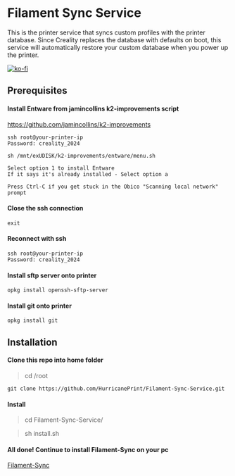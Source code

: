 

# Filament Sync Service
This is the printer service that syncs custom profiles with the printer database. Since Creality replaces the database with defaults on boot, this service will automatically restore your custom database when you power up the printer.

[![ko-fi](https://ko-fi.com/img/githubbutton_sm.svg)](https://ko-fi.com/P5P11AL9ZR)

## Prerequisites

#### Install Entware from jamincollins k2-improvements script
https://github.com/jamincollins/k2-improvements

    ssh root@your-printer-ip
    Password: creality_2024
    
    sh /mnt/exUDISK/k2-improvements/entware/menu.sh

    Select option 1 to install Entware
    If it says it's already installed - Select option a

    Press Ctrl-C if you get stuck in the Obico "Scanning local network" prompt

#### Close the ssh connection
    exit

#### Reconnect with ssh
    ssh root@your-printer-ip
    Password: creality_2024

#### Install sftp server onto printer
    opkg install openssh-sftp-server

#### Install git onto printer
    opkg install git

## Installation

#### Clone this repo into home folder

>   cd /root

    git clone https://github.com/HurricanePrint/Filament-Sync-Service.git

    
#### Install

>   cd Filament-Sync-Service/

>   sh install.sh

#### All done! Continue to install Filament-Sync on your pc
[Filament-Sync](https://github.com/HurricanePrint/Filament-Sync)